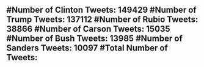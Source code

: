 #Number of Clinton Tweets: 149429
#Number of Trump Tweets: 137112
#Number of Rubio Tweets: 38866
#Number of Carson Tweets: 15035
#Number of Bush Tweets: 13985
#Number of Sanders Tweets: 10097
#Total Number of Tweets:  
---
